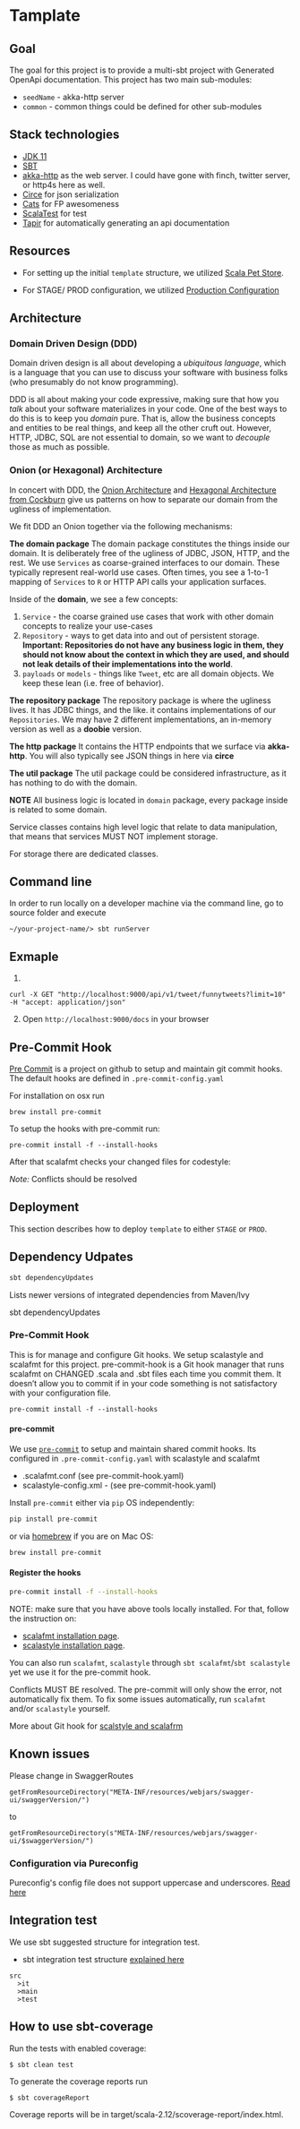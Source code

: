 Tamplate
=============================

## Goal
The goal for this project is to provide a multi-sbt project with Generated OpenApi documentation. This project has two main sub-modules:
 - `seedName` - akka-http server
 - `common` - common things could be defined for other sub-modules 


## Stack technologies

- [JDK 11](http://www.oracle.com/technetwork/java/javase/downloads/index.html)
- [SBT](http://www.scala-sbt.org/release/docs/Getting-Started/Setup.html)
- [akka-http](https://doc.akka.io/docs/akka-http/current/) as the web server. I could have gone with finch, twitter server, or http4s here as well.
- [Circe](https://circe.github.io/circe/) for json serialization
- [Cats](https://typelevel.org/cats/) for FP awesomeness
- [ScalaTest](http://www.scalatest.org/) for test
- [Tapir](https://github.com/softwaremill/tapir) for automatically generating an api documentation

## Resources

- For setting up the initial `template` structure, we utilized
  [Scala Pet Store](https://github.com/pauljamescleary/scala-pet-store).

- For STAGE/ PROD configuration, we utilized [Production
  Configuration](https://www.playframework.com/documentation/2.6.x/ProductionConfiguration#overriding-configuration-with-system-properties)

## Architecture
### Domain Driven Design (DDD)
Domain driven design is all about developing a _ubiquitous language_, which is a language that you can use to discuss your software with business folks (who presumably do not know programming).

DDD is all about making your code expressive, making sure that how you _talk_ about your software materializes in your code.  One of the best ways to do this is to keep you _domain_ pure.  That is, allow the business concepts and entities to be real things, and keep all the other cruft out.  However, HTTP, JDBC, SQL are not essential to domain, so we want to _decouple_ those as much as possible.

### Onion (or Hexagonal) Architecture
In concert with DDD, the [Onion Architecture](https://jeffreypalermo.com/2008/08/the-onion-architecture-part-3/) and [Hexagonal Architecture from Cockburn](https://java-design-patterns.com/patterns/hexagonal/) give us patterns on how to separate our domain from the ugliness of implementation.

We fit DDD an Onion together via the following mechanisms:

**The domain package**
The domain package constitutes the things inside our domain.  It is deliberately free of the ugliness of JDBC, JSON, HTTP, and the rest.
We use `Services` as coarse-grained interfaces to our domain.  These typically represent real-world use cases. Often times, you see a 1-to-1 mapping of `Services` to `R` or HTTP API calls your application surfaces.

Inside of the **domain**, we see a few concepts:

1. `Service` - the coarse grained use cases that work with other domain concepts to realize your use-cases
1. `Repository` - ways to get data into and out of persistent storage.  **Important: Repositories do not have any business logic in them, they should not know about the context in which they are used, and should not leak details of their implementations into the world**.
1. `payloads` or `models` - things like `Tweet`, etc are all domain objects.  We keep these lean (i.e. free of behavior).

**The repository package**
The repository package is where the ugliness lives.  It has JDBC things, and the like.
it contains implementations of our `Repositories`.  We may have 2 different implementations, an in-memory version as well as a **doobie** version.

**The http package**
It contains the HTTP endpoints that we surface via **akka-http**.  You will also typically see JSON things in here via **circe**

**The util package**
The util package could be considered infrastructure, as it has nothing to do with the domain.

**NOTE**
All business logic is located in `domain` package, every package inside is
related to some domain.

Service classes contains high level logic that relate to data manipulation,
that means that services MUST NOT implement storage.

For storage there are dedicated classes.

## Command line

In order to run locally on a developer machine via the command line, go to
source folder and execute

```
~/your-project-name/> sbt runServer
```
## Exmaple
1.
```
curl -X GET "http://localhost:9000/api/v1/tweet/funnytweets?limit=10" -H "accept: application/json"
```

2. Open `http://localhost:9000/docs` in your browser

## Pre-Commit Hook

[Pre Commit](https://github.com/pre-commit/pre-commit) is a project on github to setup and maintain
git commit hooks. The default hooks are defined in `.pre-commit-config.yaml`

For installation on osx run
```
brew install pre-commit
```

To setup the hooks with pre-commit run:
```
pre-commit install -f --install-hooks
```

After that scalafmt checks your changed files for codestyle:

_Note:_ Conflicts should be resolved

## Deployment

This section describes how to deploy `template` to either `STAGE` or `PROD`.

## Dependency Udpates
```bash
sbt dependencyUpdates
```

Lists newer versions of integrated dependencies from Maven/Ivy

sbt dependencyUpdates

### Pre-Commit Hook
This is for manage and configure Git hooks. We setup scalastyle and scalafmt for this project.
pre-commit-hook is a Git hook manager that runs scalafmt on CHANGED .scala and .sbt files each time you commit them.
It doesn’t allow you to commit if in your code something is not satisfactory with your configuration file.
```
pre-commit install -f --install-hooks
```
#### pre-commit

We use [`pre-commit`](https://github.com/pre-commit/pre-commit) to setup and maintain shared commit hooks.
Its configured in `.pre-commit-config.yaml` with scalastyle and scalafmt
- .scalafmt.conf (see pre-commit-hook.yaml)
- scalastyle-config.xml - (see pre-commit-hook.yaml)

Install `pre-commit` either via `pip` OS independently:
```bash
pip install pre-commit
```

or via [homebrew](https://brew.sh/) if you are on Mac OS:
```bash
brew install pre-commit
```

#### Register the hooks
```bash
pre-commit install -f --install-hooks
```

NOTE: make sure that you have above tools locally installed. For that, follow the instruction on:
- [scalafmt installation page](https://scalameta.org/scalafmt/docs/installation.html).
- [scalastyle installation page](http://www.scalastyle.org/command-line.html).

You can also run `scalafmt`, `scalastyle` through `sbt scalafmt`/`sbt scalastyle` yet we use it for the pre-commit hook.

Conflicts MUST BE resolved. The pre-commit will only show the error, not automatically fix them.
To fix some issues automatically, run `scalafmt` and/or `scalastyle` yourself.

More about Git hook for [scalstyle and scalafrm](https://gist.github.com/Bunyod/9f4ba570b9ce7c13d94025c070a499b8)

## Known issues
Please change in SwaggerRoutes
```
getFromResourceDirectory("META-INF/resources/webjars/swagger-ui/swaggerVersion/")
```
to
```
getFromResourceDirectory(s"META-INF/resources/webjars/swagger-ui/$swaggerVersion/")
```

### Configuration via Pureconfig

Pureconfig's config file does not support uppercase and underscores. [Read here](https://github.com/pureconfig/pureconfig/issues/394)

## Integration test
We use sbt suggested structure for integration test.
- sbt integration test structure [explained here](https://www.scala-sbt.org/1.x/docs/Testing.html#Integration+Tests)

```
src
  >it
  >main
  >test
```

## How to use sbt-coverage

Run the tests with enabled coverage:
```
$ sbt clean test
```

To generate the coverage reports run
```
$ sbt coverageReport
```

Coverage reports will be in target/scala-2.12/scoverage-report/index.html.
